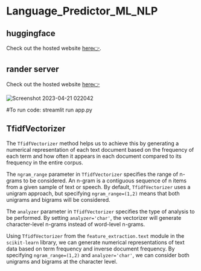 # Language_Predictor_ML_NLP



 ## huggingface
Check out the hosted website [here👉](https://vishal815-language-predictor-ml-nlp-app-dqjsvm.streamlit.app/).

## rander server
Check out the hosted website [here👉](https://huggingface.co/spaces/Visal9252/Languagepredictormlnlp)


![Screenshot 2023-04-21 022042](https://github.com/vishal815/Language_Predictor_ML_NLP/assets/83393190/1a9180f0-92fb-4b18-80fc-9664bd3a406d)

#To run code: streamlit run app.py



## TfidfVectorizer

The `TfidfVectorizer` method helps us to achieve this by generating a numerical representation of each text document based on the frequency of each term and how often it appears in each document compared to its frequency in the entire corpus.

The `ngram_range` parameter in `TfidfVectorizer` specifies the range of n-grams to be considered. An n-gram is a contiguous sequence of n items from a given sample of text or speech. By default, `TfidfVectorizer` uses a unigram approach, but specifying `ngram_range=(1,2)` means that both unigrams and bigrams will be considered.

The `analyzer` parameter in `TfidfVectorizer` specifies the type of analysis to be performed. By setting `analyzer='char'`, the vectorizer will generate character-level n-grams instead of word-level n-grams.

Using `TfidfVectorizer` from the `feature_extraction.text` module in the `scikit-learn` library, we can generate numerical representations of text data based on term frequency and inverse document frequency. By specifying `ngram_range=(1,2)` and `analyzer='char'`, we can consider both unigrams and bigrams at the character level.



